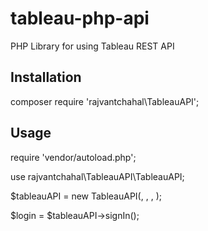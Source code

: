 # tableau-php-api
PHP Library for using Tableau REST API

## Installation
composer require 'rajvantchahal\TableauAPI';

## Usage

require 'vendor/autoload.php';

use rajvantchahal\TableauAPI\TableauAPI;

$tableauAPI = new TableauAPI(<URL>, <USERNAME>, <PASSWORD>, <SITENAME>);

$login = $tableauAPI->signIn();
